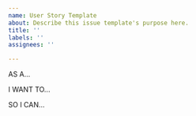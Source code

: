 ```yaml
---
name: User Story Template
about: Describe this issue template's purpose here.
title: ''
labels: ''
assignees: ''

---
```


AS A...


I WANT TO...


SO I CAN...
